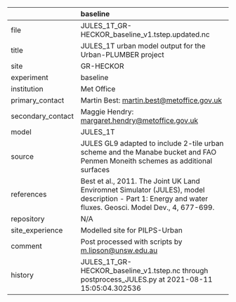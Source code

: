 |                   | baseline                                                                                                                                                |
|:------------------|:--------------------------------------------------------------------------------------------------------------------------------------------------------|
| file              | JULES_1T_GR-HECKOR_baseline_v1.tstep.updated.nc                                                                                                         |
| title             | JULES_1T urban model output for the Urban-PLUMBER project                                                                                               |
| site              | GR-HECKOR                                                                                                                                               |
| experiment        | baseline                                                                                                                                                |
| institution       | Met Office                                                                                                                                              |
| primary_contact   | Martin Best: martin.best@metoffice.gov.uk                                                                                                               |
| secondary_contact | Maggie Hendry: margaret.hendry@metoffice.gov.uk                                                                                                         |
| model             | JULES_1T                                                                                                                                                |
| source            | JULES GL9 adapted to include 2-tile urban scheme and the Manabe bucket and FAO Penmen Moneith schemes as additional surfaces                            |
| references        | Best et al., 2011. The Joint UK Land Enviromnet Simulator (JULES), model description - Part 1: Energy and water fluxes. Geosci. Model Dev., 4, 677-699. |
| repository        | N/A                                                                                                                                                     |
| site_experience   | Modelled site for PILPS-Urban                                                                                                                           |
| comment           | Post processed with scripts by m.lipson@unsw.edu.au                                                                                                     |
| history           | JULES_1T_GR-HECKOR_baseline_v1.tstep.nc through postprocess_JULES.py at 2021-08-11 15:05:04.302536                                                      |
